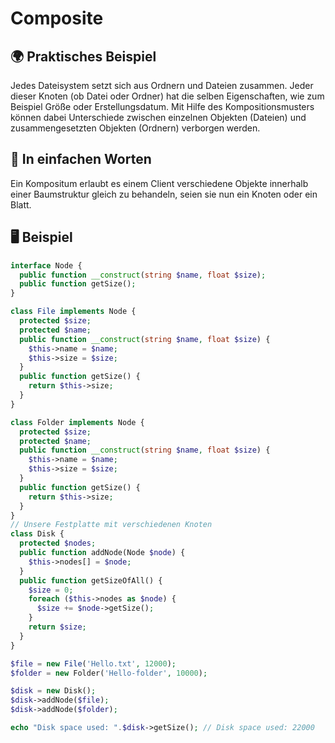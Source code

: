 # Composite

## 🌍 Praktisches Beispiel
Jedes Dateisystem setzt sich aus Ordnern und Dateien zusammen. Jeder dieser Knoten (ob Datei oder Ordner) hat die selben Eigenschaften, wie zum Beispiel Größe oder Erstellungsdatum. Mit Hilfe des Kompositionsmusters können dabei Unterschiede zwischen einzelnen Objekten (Dateien) und zusammengesetzten Objekten (Ordnern) verborgen werden. 

## 💬 In einfachen Worten
Ein Kompositum erlaubt es einem Client verschiedene Objekte innerhalb einer Baumstruktur gleich zu behandeln, seien sie nun ein Knoten oder ein Blatt. 

## 🖥 Beispiel
```php
interface Node {
  public function __construct(string $name, float $size);
  public function getSize();
}

class File implements Node {
  protected $size;
  protected $name;
  public function __construct(string $name, float $size) {
    $this->name = $name;
    $this->size = $size;
  }
  public function getSize() {
    return $this->size;
  }
}

class Folder implements Node {
  protected $size;
  protected $name;
  public function __construct(string $name, float $size) {
    $this->name = $name;
    $this->size = $size;
  }
  public function getSize() {
    return $this->size;
  }
}
// Unsere Festplatte mit verschiedenen Knoten
class Disk {
  protected $nodes;
  public function addNode(Node $node) {
    $this->nodes[] = $node;
  }
  public function getSizeOfAll() {
    $size = 0;
    foreach ($this->nodes as $node) {
      $size += $node->getSize();
    }
    return $size;
  }
}

$file = new File('Hello.txt', 12000);
$folder = new Folder('Hello-folder', 10000);

$disk = new Disk();
$disk->addNode($file);
$disk->addNode($folder);

echo "Disk space used: ".$disk->getSize(); // Disk space used: 22000
```